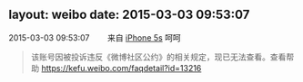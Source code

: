 layout: weibo
date: 2015-03-03 09:53:07
---
<meta name="referrer" content="no-referrer" />

2015-03-03 09:53:07  &nbsp;&nbsp;&nbsp;&nbsp;&nbsp;&nbsp; 来自 <a href="sinaweibo://customweibosource" rel="nofollow">iPhone 5s</a>
呵呵
>  该账号因被投诉违反《微博社区公约》的相关规定，现已无法查看。查看帮助 https://kefu.weibo.com/faqdetail?id=13216
